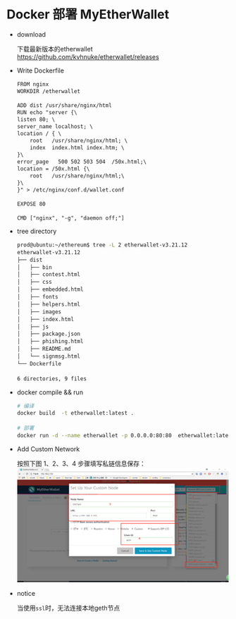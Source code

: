 # Docker 部署 MyEtherWallet

- download

    下载最新版本的etherwallet https://github.com/kvhnuke/etherwallet/releases

- Write Dockerfile
    ```docker
    FROM nginx
    WORKDIR /etherwallet

    ADD dist /usr/share/nginx/html
    RUN echo "server {\
    listen 80; \
    server_name localhost; \
    location / { \
        root   /usr/share/nginx/html; \
        index  index.html index.htm; \
    }\
    error_page   500 502 503 504  /50x.html;\
    location = /50x.html {\
        root   /usr/share/nginx/html;\
    }\
    }" > /etc/nginx/conf.d/wallet.conf

    EXPOSE 80

    CMD ["nginx", "-g", "daemon off;"]
    ```
- tree directory
    ```bash
    prod@ubuntu:~/ethereum$ tree -L 2 etherwallet-v3.21.12
    etherwallet-v3.21.12
    ├── dist
    │   ├── bin
    │   ├── contest.html
    │   ├── css
    │   ├── embedded.html
    │   ├── fonts
    │   ├── helpers.html
    │   ├── images
    │   ├── index.html
    │   ├── js
    │   ├── package.json
    │   ├── phishing.html
    │   ├── README.md
    │   └── signmsg.html
    └── Dockerfile

    6 directories, 9 files

    ```

- docker compile && run
    ```bash
    # 编译
    docker build  -t etherwallet:latest .

    # 部署
    docker run -d --name etherwallet -p 0.0.0.0:80:80  etherwallet:latest
    ```

- Add Custom Network

    按照下图 1、2、3、4 步骤填写私链信息保存：
    ![](./images/myetherwallet.png)
    
- notice
    
    当使用`ssl`时，无法连接本地geth节点

